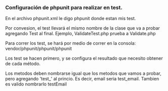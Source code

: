 ### Configuración de phpunit para realizar en test.

En el archivo phpunit.xml le digo phpunit donde estan mis test.

Por convesion, el test llevará el mismo nombre de la clase que va a probar agregando Test al final. Ejemplo, ValidateTest.php prueba a Validate.php

Para correr los test, se hará por medio de correr en la consola: vendor/phpunit/phpunit/phpunit

Los test se hacen primero, y se configura el resultado que necesito obtener de cada método.

Los metodos deben nombrarse igual que los metodos que vamos a probar, pero agregando 'test_' al princio. Es decir, email seria test_email.
Tambien es valido nombrarlo testEmail
